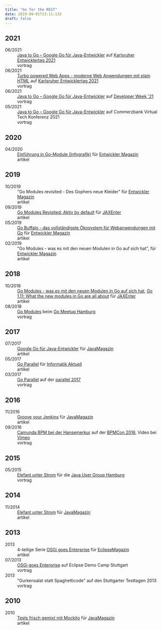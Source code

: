 ```yaml
---
title: "Go for the REST"
date: 2019-09-01T23:11:13Z
draft: false
---
```


<h2>2021</h2>
<dl>
    <dt>06/2021</dt>
    <dd><a href="https://entwicklertag.de/karlsruhe/2021/java-go-google-go-f-r">Java to Go – Google Go für Java-Entwickler</a>
    auf <a href="https://entwicklertag.de/karlsruhe/2021/">Karlsruher Entwicklertag 2021</a>
        <div class="tags">
            <span class="tag tag-2">vortrag</span>
        </div>
    </dd>
    <dt>06/2021</dt>
    <dd><a href="https://entwicklertag.de/karlsruhe/2021/turbo-powered-web-apps">Turbo powered Web Apps - moderne Web Anwendungen mit plain HTML</a>
    auf <a href="https://entwicklertag.de/karlsruhe/2021/">Karlsruher Entwicklertag 2021</a>
        <div class="tags">
            <span class="tag tag-2">vortrag</span>
        </div>
    </dd>
    <dt>06/2021</dt>
    <dd>
        <a href="https://www.developer-week.de/programm/#/talk/java-to-go-google-go-fur-java-entwickler">Java to Go – Google Go für Java-Entwickler</a>
        auf <a href="https://www.developer-week.de">Developer Week '21</a>
        <div class="tags">
            <span class="tag tag-2">vortrag</span>
        </div>
    </dd>
    <dt>05/2021</dt>
    <dd>
        <a href="https://raw.githubusercontent.com/remast/remast.github.io/develop/talks/2021-05-04_VirtualTechConf_Java_to_Go.pdf">Java to Go – Google Go für Java-Entwickler</a> auf Commerzbank Virtual Tech Konferenz 2021
        <div class="tags">
            <span class="tag tag-2">vortrag</span>
        </div>
    </dd>
</dl>
<h2>2020</h2>
<dl>
    <dt>04/2020</dt>
    <dd>
        <a href="https://kiosk.entwickler.de/entwickler-magazin/entwickler-magazin-3-2020/einfuehrung-in-go-module/">Einführung in Go-Module (Infografik)</a> für <a href="https://entwickler.de/entwickler-magazin">Entwickler Magazin</a>
        <div class="tags">
            <span class="tag tag-1">artikel</span>
        </div>
    </dd>
</dl>
<h2>2019</h2>
<dl>
    <dt>10/2019</dt>
    <dd>
         "Go Modules revisited - Des Gophers neue Kleider" für <a href="https://entwickler.de/entwickler-magazin">Entwickler Magazin</a>
        <div class="tags">
            <span class="tag tag-1">artikel</span>
        </div>
    </dd>
    <dt>09/2019</dt>
    <dd>
        <a href="https://jaxenter.de/go-modules-revisited-86756">Go Modules Revisited: Aktiv by default</a> für <a href="https://jaxenter.de">JAXEnter</a>
        <div class="tags">
            <span class="tag tag-1">artikel</span>
        </div>
    </dd>
    <dt>05/2019</dt>
    <dd>
         <a href="https://entwickler.de/leseproben/go-buffalo-579902227.html">Go Buffalo - das vollständigste Ökosystem für Webanwendungen mit Go</a> für <a href="https://entwickler.de/entwickler-magazin">Entwickler Magazin</a>
        <div class="tags">
            <span class="tag tag-1">artikel</span>
        </div>
    </dd>
    <dt>02/2019</dt>
    <dd>
         "Go Modules - was es mit den neuen Modulen in Go auf sich hat", für <a href="https://entwickler.de/entwickler-magazin">Entwickler Magazin</a>
        <div class="tags">
            <span class="tag tag-1">artikel</span>
        </div>
    </dd>
</dl>
<h2>2018</h2>
<dl>
    <dt>10/2018</dt>
    <dd>
         <a href="https://jaxenter.de/go-modules-go-1-11-75835">Go Modules - was es mit den neuen Modulen in
            Go auf sich hat</a>, <a href="https://devopsconference.de/blog/go-1-11-new-modules/">Go 1.11: What the
            new modules in Go are all about</a> für <a href="https://jaxenter.de">JAXEnter</a>
        <div class="tags">
            <span class="tag tag-1">artikel</span>
        </div>
    </dd>
    <dt>08/2018</dt>
    <dd>
        <a href="https://docs.google.com/presentation/d/1NZrvgruD7Sn9lh6eA6xj65iYqIWX6ZjX-fPefOg16Dk/edit?usp=sharing">Go
            Modules</a>
        <a href="https://raw.githubusercontent.com/remast/remast.github.io/develop/talks/2018-08-23_GoMeetupHH_Go_Modules.pdf"><i class="fas fa-file-pdf" alt="Go
            Modules (PDF)"></i></a> beim <a href="https://www.meetup.com/de-DE/Go-User-Group-Hamburg/">Go
            Meetup Hamburg</a>
        <div class="tags">
            <span class="tag tag-2">vortrag</span>
        </div>
    </dd>
</dl>
<h2>2017</h2>
<dl>
    <dt>07/2017</dt>
    <dd>
        <a href="https://jaxenter.de/google-go-golang-java-55356">Google Go für Java-Entwickler</a> für
        <a href="https://jaxenter.de/magazine/java-magazin">JavaMagazin</a>
        <div class="tags">
            <span class="tag tag-1">artikel</span>
        </div>
    </dd>
    <dt>05/2017</dt>
    <dd>
        <a href="https://www.informatik-aktuell.de/entwicklung/programmiersprachen/go-parallel.html">Go Parallel</a>
        für <a href="https://www.informatik-aktuell.de">Informatik Aktuell</a>
        <div class="tags">
            <span class="tag tag-1">artikel</span>
        </div>
    </dd>
    <dt>03/2017</dt>
    <dd>
        <a href="https://go-talks.appspot.com/github.com/remast/remast.github.io/talks/2017-03_parallel_Go-Parallel/go-parallel.slide">Go
            Parallel</a>
        auf der <a href="https://www.parallelcon.de/">parallel 2017</a>
        <div class="tags">
            <span class="tag tag-2">vortrag</span>
        </div>
    </dd>
</dl>
<h2>2016</h2>
<dl>
    <dt>11/2016</dt>
    <dd>
         <a href="https://jaxenter.de/groove-your-jenkins-49423">Groove your Jenkins</a> <a href="https://www.ppi.de/fileadmin/user_upload/Software-Entwicklung/Presse/Jm_Groove_your_Jenkins_08.16.pdf"><i class="fas fa-file-pdf" alt="Groove your Jenkins (PDF)"></i></a> für
        <a href="https://jaxenter.de/magazine/java-magazin">JavaMagazin</a>
        <div class="tags">
            <span class="tag tag-1">artikel</span>
        </div>
    </dd>
    <dt>09/2016</dt>
    <dd>
        <a href="https://raw.githubusercontent.com/remast/remast.github.io/develop/talks/2016-09_BPMCon_Camunda_HanseMerkur.pdf">Camunda
            BPM bei der Hansemerkur</a>
        auf der <a href="https://camunda.com/events/camundacon/">BPMCon 2016</a>, Video bei
        <a href="https://vimeo.com/186233436">Vimeo</a>
        <div class="tags">
            <span class="tag tag-2">vortrag</span>
        </div>
    </dd>
</dl>
<h2>2015</h2>
<dl>
    <dt>05/2015</dt>
    <dd>
        <a href="https://raw.githubusercontent.com/remast/remast.github.io/develop/talks/2015-05_JUGS_HH_Elefant_unter_Strom.pdf">Elefant unter Strom</a>
        für die <a href="http://www.jughh.de">Java User Group Hamburg</a>
        <div class="tags">
            <span class="tag tag-2">vortrag</span>
        </div>
    </dd>
</dl>
<h2>2014</h2>
<dl>
    <dt>11/2014</dt>
    <dd>
        <a href="https://jaxenter.de/elefant-unter-strom-270">Elefant unter Strom</a> für
        <a href="https://jaxenter.de/magazine/java-magazin">JavaMagazin</a>
        <div class="tags">
            <span class="tag tag-1">artikel</span>
        </div>
    </dd>
</dl>
<h2>2013</h2>
<dl>
    <dt>2013</dt>
    <dd>
        4-teilige Serie <a href="https://jaxenter.de/modulare-enterprise-osgi-anwendungen-lets-transact-4-3725">OSGi
            goes Enterprise</a> für <a href="https://jaxenter.de/magazine/eclipse-magazin">EclipseMagazin</a>
        <div class="tags">
            <span class="tag tag-1">artikel</span>
        </div>
    </dd>
    <dt>07/2013</dt>
    <dd>
         <a href="https://raw.githubusercontent.com/remast/remast.github.io/develop/talks/2013-07_EclipseDemoCamp_OSGi_goes_Enterprise.pdf">OSGi
            goes Enterprise</a> auf Eclipse Demo Camp Stuttgart
        <div class="tags">
            <span class="tag tag-2">vortrag</span>
        </div>
    </dd>
    <dt>2013</dt>
    <dd>
        "Gurkensalat statt Spaghetticode" auf den Stuttgarter Testtagen 2013
        <div class="tags">
            <span class="tag tag-2">vortrag</span>
        </div>
    </dd>
</dl>
<h2>2010</h2>
<dl>
    <dt>2010</dt>
    <dd>
        <a href="https://jaxenter.de/tests-frisch-gemixt-mit-mockito-2-7468">Tests frisch gemixt mit Mockito</a> für
        <a href="https://jaxenter.de/magazine/java-magazin">JavaMagazin</a>
        <div class="tags">
            <span class="tag tag-1">artikel</span>
        </div>
    </dd>
</dl>